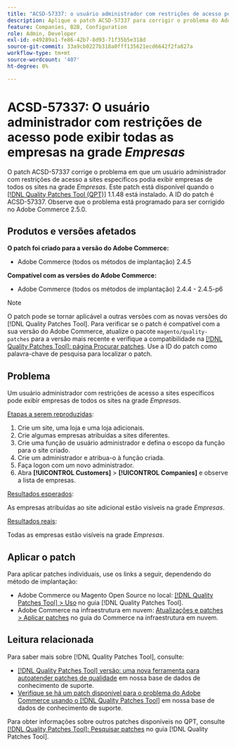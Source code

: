 ```yaml
---
title: "ACSD-57337: o usuário administrador com restrições de acesso pode visualizar todas as empresas na grade *Empresas*"
description: Aplique o patch ACSD-57337 para corrigir o problema do Adobe Commerce em que um usuário administrador com restrições de acesso a sites específicos pode visualizar empresas de todos os sites na grade *Empresas*.
feature: Companies, B2B, Configuration
role: Admin, Developer
exl-id: e49289a1-fe86-42b7-8d93-71f35b5e318d
source-git-commit: 33a9cb0227b318a0fff135621ecd6642f2fa827a
workflow-type: tm+mt
source-wordcount: '407'
ht-degree: 0%

---
```


# ACSD-57337: O usuário administrador com restrições de acesso pode exibir todas as empresas na grade *Empresas*

O patch ACSD-57337 corrige o problema em que um usuário administrador com restrições de acesso a sites específicos podia exibir empresas de todos os sites na grade *Empresas*. Este patch está disponível quando o [[!DNL Quality Patches Tool (QPT)]](/help/announcements/adobe-commerce-announcements/magento-quality-patches-released-new-tool-to-self-serve-quality-patches.md) 1.1.48 está instalado. A ID do patch é ACSD-57337. Observe que o problema está programado para ser corrigido no Adobe Commerce 2.5.0.

## Produtos e versões afetados

**O patch foi criado para a versão do Adobe Commerce:**

* Adobe Commerce (todos os métodos de implantação) 2.4.5

**Compatível com as versões do Adobe Commerce:**

* Adobe Commerce (todos os métodos de implantação) 2.4.4 - 2.4.5-p6

>[!NOTE]
>
>O patch pode se tornar aplicável a outras versões com as novas versões do [!DNL Quality Patches Tool]. Para verificar se o patch é compatível com a sua versão do Adobe Commerce, atualize o pacote `magento/quality-patches` para a versão mais recente e verifique a compatibilidade na [[!DNL Quality Patches Tool]: página Procurar patches](https://experienceleague.adobe.com/tools/commerce-quality-patches/index.html). Use a ID do patch como palavra-chave de pesquisa para localizar o patch.

## Problema

Um usuário administrador com restrições de acesso a sites específicos pode exibir empresas de todos os sites na grade *Empresas*.

<u>Etapas a serem reproduzidas</u>:

1. Crie um site, uma loja e uma loja adicionais.
1. Crie algumas empresas atribuídas a sites diferentes.
1. Crie uma função de usuário administrador e defina o escopo da função para o site criado.
1. Crie um administrador e atribua-o à função criada.
1. Faça logon com um novo administrador.
1. Abra **[!UICONTROL Customers]** > **[!UICONTROL Companies]** e observe a lista de empresas.

<u>Resultados esperados</u>:

As empresas atribuídas ao site adicional estão visíveis na grade *Empresas*.

<u>Resultados reais</u>:

Todas as empresas estão visíveis na grade *Empresas*.

## Aplicar o patch

Para aplicar patches individuais, use os links a seguir, dependendo do método de implantação:

* Adobe Commerce ou Magento Open Source no local: [[!DNL Quality Patches Tool] > Uso](https://experienceleague.adobe.com/docs/commerce-operations/tools/quality-patches-tool/usage.html) no guia [!DNL Quality Patches Tool].
* Adobe Commerce na infraestrutura em nuvem: [Atualizações e patches > Aplicar patches](https://experienceleague.adobe.com/docs/commerce-cloud-service/user-guide/develop/upgrade/apply-patches.html) no guia do Commerce na infraestrutura em nuvem.

## Leitura relacionada

Para saber mais sobre [!DNL Quality Patches Tool], consulte:

* [[!DNL Quality Patches Tool] versão: uma nova ferramenta para autoatender patches de qualidade](/help/announcements/adobe-commerce-announcements/magento-quality-patches-released-new-tool-to-self-serve-quality-patches.md) em nossa base de dados de conhecimento de suporte.
* [Verifique se há um patch disponível para o problema do Adobe Commerce usando o [!DNL Quality Patches Tool]](/help/support-tools/patches-available-in-qpt-tool/check-patch-for-magento-issue-with-magento-quality-patches.md) em nossa base de dados de conhecimento de suporte.

Para obter informações sobre outros patches disponíveis no QPT, consulte [[!DNL Quality Patches Tool]: Pesquisar patches](https://experienceleague.adobe.com/tools/commerce-quality-patches/index.html) no guia [!DNL Quality Patches Tool].
